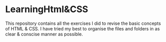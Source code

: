 # LearningHtml&CSS

This repository contains all the exercises I did to revise the basic concepts of HTML & CSS. I have tried my best to organise the files and folders in as clear & conscise manner as possible.
